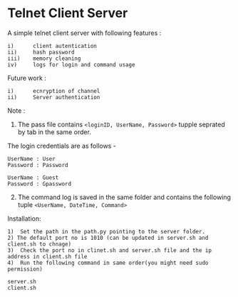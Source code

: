# Telnet Client Server

A simple telnet client server with following features : 

	i)		client autentication 
	ii)		hash password 
	iii)	memory cleaning
	iv)		logs for login and command usage

Future work :

	i)		ecnryption of channel 
	ii)		Server authentication

Note :

1) The pass file contains ```<loginID, UserName, Password>``` tupple seprated by tab in the same order. 

The login credentials are as follows -
```
UserName : User
Password : Password

UserName : Guest
Password : Gpassword
```
2) The command log is saved in the same folder and contains the following tuple  ```<UserName, DateTime, Command> ``` 

Installation:

	1)	Set the path in the path.py pointing to the server folder.
	2) The default port no is 1010 (can be updated in server.sh and client.sh to chnage)
	3)	Check the port no in clinet.sh and server.sh file and the ip address in client.sh file 
	4)	Run the following command in same order(you might need sudo permission)	
```
server.sh  
client.sh 
```
